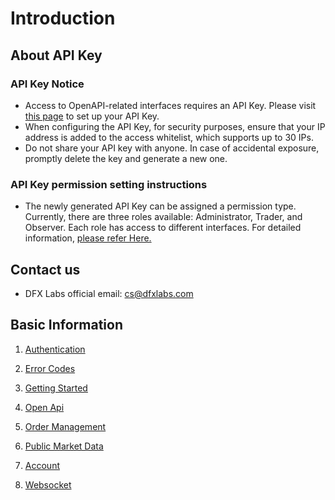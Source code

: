# Introduction

## About API Key
### API Key Notice
* Access to OpenAPI-related interfaces requires an API Key. Please visit [this page](https://github.com/dfxlabs/dfxlabs.github.io/blob/main/docs/Open%20Api.md#api-key-permission) to set up your API Key.
* When configuring the API Key, for security purposes, ensure that your IP address is added to the access whitelist, which supports up to 30 IPs.
* Do not share your API key with anyone. In case of accidental exposure, promptly delete the key and generate a new one.

###  API Key permission setting instructions
* The newly generated API Key can be assigned a permission type. Currently, there are three roles available: Administrator, Trader, and Observer. Each role has access to different interfaces. For detailed information, [please refer Here.](https://github.com/dfxlabs/dfxlabs.github.io/blob/main/docs/Open%20Api.md#api-key-permission)

## Contact us
* DFX Labs official email: cs@dfxlabs.com


## Basic Information

1. [Authentication](https://github.com/dfxlabs/dfxlabs.github.io/blob/main/docs/Authentication.md)

2. [Error Codes](https://github.com/dfxlabs/dfxlabs.github.io/blob/main/docs/Error%20Codes.md)

3. [Getting Started](https://github.com/dfxlabs/dfxlabs.github.io/blob/main/docs/Getting%20Started.md)

4. [Open Api](https://github.com/dfxlabs/dfxlabs.github.io/blob/main/docs/Open%20Api.md)

5. [Order Management](https://github.com/dfxlabs/dfxlabs.github.io/blob/main/docs/Order%20Management.md)

6. [Public Market Data](https://github.com/dfxlabs/dfxlabs.github.io/blob/main/docs/Public%20Market%20Data.md)

7. [Account](https://github.com/dfxlabs/dfxlabs.github.io/blob/main/docs/Account.md)

8. [Websocket](https://github.com/dfxlabs/dfxlabs.github.io/blob/main/docs/Websocket.md)
